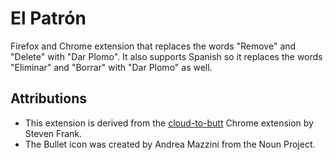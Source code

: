 # El Patrón

Firefox and Chrome extension that replaces the words "Remove" and "Delete" with "Dar Plomo".
It also supports Spanish so it replaces the words "Eliminar" and "Borrar" with "Dar Plomo" as well.

## Attributions

* This extension is derived from the [cloud-to-butt](https://github.com/panicsteve/cloud-to-butt) Chrome extension by Steven Frank.
* The Bullet icon was created by Andrea Mazzini from the Noun Project.
